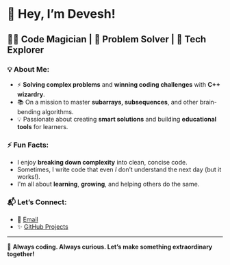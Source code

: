 # 🌟 Hey, I’m Devesh!

## 👨‍💻 Code Magician | 🧠 Problem Solver | 🚀 Tech Explorer

### 💡 About Me:
- ⚡ **Solving complex problems** and **winning coding challenges** with **C++ wizardry**.
- 📚 On a mission to master **subarrays, subsequences**, and other brain-bending algorithms.  
- 💡 Passionate about creating **smart solutions** and building **educational tools** for learners.

### ⚡ Fun Facts:
- I enjoy **breaking down complexity** into clean, concise code.  
- Sometimes, I write code that even *I* don’t understand the next day (but it works!).  
- I'm all about **learning**, **growing**, and helping others do the same.

### 📬 Let’s Connect:
- 💌 [Email](devesharsd2@gmail.com)  
- ✨ [GitHub Projects](#)

---

🎯 **Always coding. Always curious. Let’s make something extraordinary together!**
